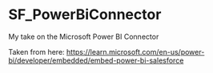 # SF_PowerBiConnector
My take on the Microsoft Power BI Connector

Taken from here:  https://learn.microsoft.com/en-us/power-bi/developer/embedded/embed-power-bi-salesforce
